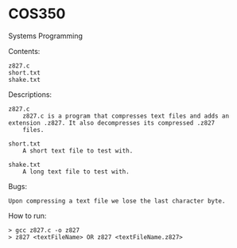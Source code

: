 # COS350
Systems Programming

Contents:

    z827.c
    short.txt
    shake.txt
    
Descriptions:

    z827.c
        z827.c is a program that compresses text files and adds an extension .z827. It also decompresses its compressed .z827 
        files. 
        
    short.txt 
        A short text file to test with.
    
    shake.txt
        A long text file to test with.
        
Bugs:

    Upon compressing a text file we lose the last character byte. 
    
How to run: 

    > gcc z827.c -o z827
    > z827 <textFileName> OR z827 <textFileName.z827>
        
